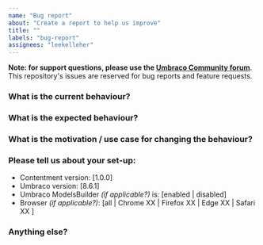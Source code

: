 ```yaml
---
name: "Bug report"
about: "Create a report to help us improve"
title: ""
labels: "bug-report"
assignees: "leekelleher"
---
```


**Note: for support questions, please use the [Umbraco Community forum](https://our.umbraco.com)**. This repository's issues are reserved for bug reports and feature requests.


### What is the current behaviour?



### What is the expected behaviour?



### What is the motivation / use case for changing the behaviour?


### Please tell us about your set-up:

- Contentment version: [1.0.0]
- Umbraco version: [8.6.1]
- Umbraco ModelsBuilder _(if applicable?)_ is: [enabled | disabled]
- Browser _(if applicable?)_: [all | Chrome XX | Firefox XX | Edge XX | Safari XX ]


### Anything else?

<!-- Include any links, screenshots, stack-traces, etc. -->

